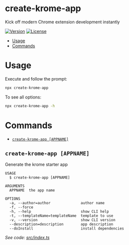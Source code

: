 create-krome-app
================

Kick off modern Chrome extension development instantly

[![Version](https://img.shields.io/npm/v/create-krome-app.svg)](https://npmjs.org/package/create-krome-app)
[![License](https://img.shields.io/npm/l/create-krome-app.svg)](https://github.com/hankchiutw/create-krome-app/blob/master/package.json)

* [Usage](#usage)
* [Commands](#commands)

# Usage
Execute and follow the prompt:
```sh
npx create-krome-app
```

To see all options:
```sh
npx create-krome-app -h
```

# Commands

<!-- commands -->
* [`create-krome-app [APPNAME]`](#create-krome-app-appname)

## `create-krome-app [APPNAME]`

Generate the krome starter app

```
USAGE
  $ create-krome-app [APPNAME]

ARGUMENTS
  APPNAME  the app name

OPTIONS
  -a, --author=author              author name
  -f, --force
  -h, --help                       show CLI help
  -t, --templateName=templateName  template to use
  -v, --version                    show CLI version
  --description=description        app description
  --doInstall                      install dependencies
```

_See code: [src/index.ts](https://github.com/hankchiutw/create-krome-app/blob/v0.1.4/src/index.ts)_
<!-- commandsstop -->
